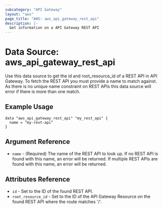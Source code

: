 ```yaml
---
subcategory: "API Gateway"
layout: "aws"
page_title: "AWS: aws_api_gateway_rest_api"
description: |-
  Get information on a API Gateway REST API
---
```


# Data Source: aws_api_gateway_rest_api

Use this data source to get the id and root_resource_id of a REST API in
API Gateway. To fetch the REST API you must provide a name to match against. 
As there is no unique name constraint on REST APIs this data source will 
error if there is more than one match.

## Example Usage

```hcl
data "aws_api_gateway_rest_api" "my_rest_api" {
  name = "my-rest-api"
}
```

## Argument Reference

 * `name` - (Required) The name of the REST API to look up. If no REST API is found with this name, an error will be returned. 
 If multiple REST APIs are found with this name, an error will be returned.

## Attributes Reference

 * `id` - Set to the ID of the found REST API.
 * `root_resource_id` - Set to the ID of the API Gateway Resource on the found REST API where the route matches '/'.
